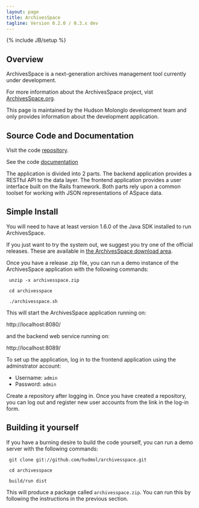 ```yaml
---
layout: page
title: ArchivesSpace
tagline: Version 0.2.0 / 0.3.x dev
---
```

{% include JB/setup %}


## Overview

ArchivesSpace is a next-generation archives management tool currently under development.  

For more information about the ArchivesSpace project, vist [ArchivesSpace.org](http://www.archivesspace.org/about/).  

This page is maintained by the Hudson Molonglo development team and only provides information about the development application.

## Source Code and Documentation
     
Visit the code [repository](https://github.com/hudmol/archivesspace/).

See the code [documentation](doc/)

The application is divided into 2 parts. The backend application provides a RESTful API to the data layer. The frontend application provides a user interface built on the Rails framework. Both parts rely upon a common toolset for working with JSON representations of ASpace data.
    
## Simple Install

You will need to have at least version 1.6.0 of the Java SDK installed to run ArchivesSpace.

If you just want to try the system out, we suggest you try one of the official releases.  These are available in [the ArchivesSpace download area](https://github.com/archivesspace/archivesspace/wiki/Downloads).

Once you have a release .zip file, you can run a demo instance of the
ArchivesSpace application with the following commands:

     unzip -x archivesspace.zip

     cd archivesspace

     ./archivesspace.sh

This will start the ArchivesSpace application running on:

  http://localhost:8080/

and the backend web service running on:

  http://localhost:8089/


To set up the application, log in to the frontend application using the
adminstrator account: 

* Username: `admin`
* Password: `admin`

Create a repository after logging in. Once you have created a repository, you 
can log out and register new user accounts from the link in the log-in form.


## Building it yourself

If you have a burning desire to build the code yourself, you can run a
demo server with the following commands:

     git clone git://github.com/hudmol/archivesspace.git

     cd archivesspace

     build/run dist

This will produce a package called `archivesspace.zip`.  You can run
this by following the instructions in the previous section.

